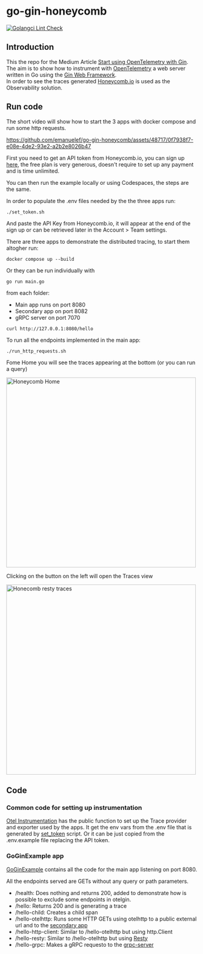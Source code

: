 # go-gin-honeycomb

[![Golangci Lint Check](https://github.com/emanuelef/go-gin-honeycomb/actions/workflows/golangci-lint.yml/badge.svg)](https://github.com/emanuelef/go-gin-honeycomb/actions/workflows/golangci-lint.yml)

## Introduction

This the repo for the Medium Article [Start using OpenTelemetry with Gin](https://medium.com/@emafuma/start-using-opentelemetry-with-go-fiber-1005697d841f).  
The aim is to show how to instrument with [OpenTelemetry](https://opentelemetry.io) a web server written in Go using the [Gin Web Framework](https://gin-gonic.com).  
In order to see the traces generated [Honeycomb.io](https://www.honeycomb.io) is used as the Observability solution.

## Run code

The short video will show how to start the 3 apps with docker compose and run some http requests.

https://github.com/emanuelef/go-gin-honeycomb/assets/48717/0f7938f7-e08e-4de2-93e2-a2b2e8026b47

First you need to get an API token from Honeycomb.io, you can sign up [here](https://ui.honeycomb.io/signup), the free plan is very generous, doesn't require to set up any payment and is time unlimited.

You can then run the example locally or using Codespaces, the steps are the same.

In order to populate the .env files needed by the the three apps run:

```shell
./set_token.sh
```

And paste the API Key from Honeycomb.io, it will appear at the end of the sign up or can be retrieved later in the Account > Team settings.

There are three apps to demonstrate the distributed tracing, to start them altogher run:

```shell
docker compose up --build
```

Or they can be run individually with

```shell
go run main.go
```

from each folder:

- Main app runs on port 8080
- Secondary app on port 8082
- gRPC server on port 7070

```shell
curl http://127.0.0.1:8080/hello
```

To run all the endpoints implemented in the main app:

```shell
./run_http_requests.sh
```

Fome Home you will see the traces appearing at the bottom (or you can run a query)

<img width="500" alt="Honeycomb Home" src="https://github.com/emanuelef/go-gin-honeycomb/assets/48717/86adce7b-332e-41e3-ba3a-720dd671c586">

Clicking on the button on the left will open the Traces view

<img width="500" alt="Honecomb resty traces" src="https://github.com/emanuelef/go-gin-honeycomb/assets/48717/186a6c56-38f1-47c2-9792-fa98a20ef980">

## Code

### Common code for setting up instrumentation

[Otel Instrumentation](opentelemetry_setup.go) has the public function to set up the Trace provider and exporter used by the apps. It get the env vars from the .env file that is generated by [set_token](set_token.sh) script. Or it can be just copied from the .env.example file replacing the API token.

### GoGinExample app

[GoGinExample](main.go) contains all the code for the main app listening on port 8080.

All the endpoints served are GETs without any query or path parameters.

- /health: Does nothing and returns 200, added to demonstrate how is possible to exclude some endpoints in otelgin.
- /hello: Returns 200 and is generating a trace
- /hello-child: Creates a child span
- /hello-otelhttp: Runs some HTTP GETs using otelhttp to a public external url and to the [secondary app](secondary/main.go)
- /hello-http-client: Similar to /hello-otelhttp but using http.Client
- /hello-resty: Similar to /hello-otelhttp but using [Resty](https://github.com/go-resty/resty)
- /hello-grpc: Makes a gRPC requesto to the [grpc-server](grpc-server/main.go)
